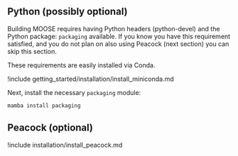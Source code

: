 
## Python (possibly optional)

Building MOOSE requires having Python headers (python-devel) and the Python package: `packaging`
available. If you know you have this requirement satisfied, and you do not plan on also using
Peacock (next section) you can skip this section.

These requirements are easily installed via Conda.

!include getting_started/installation/install_miniconda.md

Next, install the necessary `packaging` module:

```bash
mamba install packaging
```

## Peacock (optional)

!include installation/install_peacock.md
